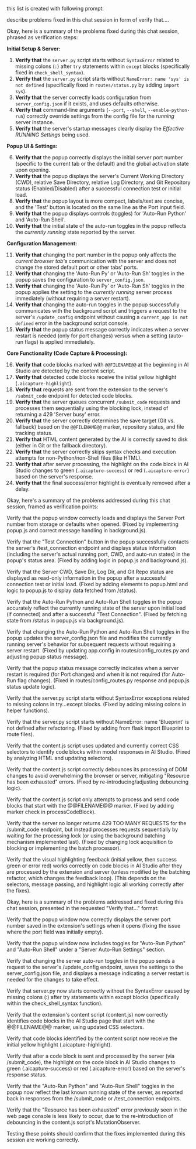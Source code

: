 this list is created with following prompt:

describe problems fixed in this chat session in form of verify that....

Okay, here is a summary of the problems fixed during this chat session, phrased as verification steps:

**Initial Setup & Server:**

1.  **Verify that** the `server.py` script starts without `SyntaxError` related to missing colons (`:`) after `try` statements within `except` blocks (specifically fixed in `check_shell_syntax`).
2.  **Verify that** the `server.py` script starts without `NameError: name 'sys' is not defined` (specifically fixed in `routes/status.py` by adding `import sys`).
3.  **Verify that** the server correctly loads configuration from `server_config.json` if it exists, and uses defaults otherwise.
4.  **Verify that** command-line arguments (`--port`, `--shell`, `--enable-python-run`) correctly override settings from the config file for the *running* server instance.
5.  **Verify that** the server's startup messages clearly display the *Effective RUNNING Settings* being used.

**Popup UI & Settings:**

6.  **Verify that** the popup correctly displays the initial server port number (specific to the current tab or the default) and the global activation state upon opening.
7.  **Verify that** the popup displays the server's Current Working Directory (CWD), relative Save Directory, relative Log Directory, and Git Repository status (Enabled/Disabled) after a successful connection test or initial load.
8.  **Verify that** the popup layout is more compact, labels/text are concise, and the 'Test' button is located on the same line as the Port input field.
9.  **Verify that** the popup displays controls (toggles) for 'Auto-Run Python' and 'Auto-Run Shell'.
10. **Verify that** the initial state of the auto-run toggles in the popup reflects the *currently running* state reported by the server.

**Configuration Management:**

11. **Verify that** changing the port number in the popup only affects the *current browser tab's* communication with the server and does not change the stored default port or other tabs' ports.
12. **Verify that** changing the 'Auto-Run Py' or 'Auto-Run Sh' toggles in the popup saves the configuration to `server_config.json`.
13. **Verify that** changing the 'Auto-Run Py' or 'Auto-Run Sh' toggles in the popup applies the setting to the *currently running* server process immediately (without requiring a server restart).
14. **Verify that** changing the auto-run toggles in the popup successfully communicates with the background script and triggers a request to the server's `/update_config` endpoint without causing a `current_app is not defined` error in the background script console.
15. **Verify that** the popup status message correctly indicates when a server restart is needed (only for port changes) versus when a setting (auto-run flags) is applied immediately.

**Core Functionality (Code Capture & Processing):**

16. **Verify that** code blocks marked with `@@FILENAME@@` at the beginning in AI Studio are detected by the content script.
17. **Verify that** detected code blocks receive the initial yellow highlight (`.aicapture-highlight`).
18. **Verify that** requests are sent from the extension to the server's `/submit_code` endpoint for detected code blocks.
19. **Verify that** the server queues concurrent `/submit_code` requests and processes them sequentially using the blocking lock, instead of returning a 429 'Server busy' error.
20. **Verify that** the server correctly determines the save target (Git vs. fallback) based on the `@@FILENAME@@` marker, repository status, and file tracking status.
21. **Verify that** HTML content generated by the AI is correctly saved to disk (either in Git or the fallback directory).
22. **Verify that** the server correctly skips syntax checks and execution attempts for non-Python/non-Shell files (like HTML).
23. **Verify that** after server processing, the highlight on the code block in AI Studio changes to green (`.aicapture-success`) or red (`.aicapture-error`) based on the server's response.
24. **Verify that** the final success/error highlight is eventually removed after a delay.

Okay, here's a summary of the problems addressed during this chat session, framed as verification points:

Verify that the popup window correctly loads and displays the Server Port number from storage or defaults when opened. (Fixed by implementing popup.js and correct message handling in background.js).

Verify that the "Test Connection" button in the popup successfully contacts the server's /test_connection endpoint and displays status information (including the server's actual running port, CWD, and auto-run states) in the popup's status area. (Fixed by adding logic in popup.js and background.js).

Verify that the Server CWD, Save Dir, Log Dir, and Git Repo status are displayed as read-only information in the popup after a successful connection test or initial load. (Fixed by adding elements to popup.html and logic to popup.js to display data fetched from /status).

Verify that the Auto-Run Python and Auto-Run Shell toggles in the popup accurately reflect the currently running state of the server upon initial load (if connected) and after a successful "Test Connection". (Fixed by fetching state from /status in popup.js via background.js).

Verify that changing the Auto-Run Python and Auto-Run Shell toggles in the popup updates the server_config.json file and modifies the currently running server's behavior for subsequent requests without requiring a server restart. (Fixed by updating app.config in routes/config_routes.py and adjusting popup status message).

Verify that the popup status message correctly indicates when a server restart is required (for Port changes) and when it is not required (for Auto-Run flag changes). (Fixed in routes/config_routes.py response and popup.js status update logic).

Verify that the server.py script starts without SyntaxError exceptions related to missing colons in try...except blocks. (Fixed by adding missing colons in helper functions).

Verify that the server.py script starts without NameError: name 'Blueprint' is not defined after refactoring. (Fixed by adding from flask import Blueprint to route files).

Verify that the content.js script uses updated and currently correct CSS selectors to identify code blocks within model responses in AI Studio. (Fixed by analyzing HTML and updating selectors).

Verify that the content.js script correctly debounces its processing of DOM changes to avoid overwhelming the browser or server, mitigating "Resource has been exhausted" errors. (Fixed by re-introducing/adjusting debouncing logic).

Verify that the content.js script only attempts to process and send code blocks that start with the @@FILENAME@@ marker. (Fixed by adding marker check in processCodeBlock).

Verify that the server no longer returns 429 TOO MANY REQUESTS for the /submit_code endpoint, but instead processes requests sequentially by waiting for the processing lock (or using the background batching mechanism implemented last). (Fixed by changing lock acquisition to blocking or implementing the batch processor).

Verify that the visual highlighting feedback (initial yellow, then success green or error red) works correctly on code blocks in AI Studio after they are processed by the extension and server (unless modified by the batching refactor, which changes the feedback loop). (This depends on the selectors, message passing, and highlight logic all working correctly after the fixes).

Okay, here is a summary of the problems addressed and fixed during this chat session, presented in the requested "Verify that..." format:

Verify that the popup window now correctly displays the server port number saved in the extension's settings when it opens (fixing the issue where the port field was initially empty).

Verify that the popup window now includes toggles for "Auto-Run Python" and "Auto-Run Shell" under a "Server Auto-Run Settings" section.

Verify that changing the server auto-run toggles in the popup sends a request to the server's /update_config endpoint, saves the settings to the server_config.json file, and displays a message indicating a server restart is needed for the changes to take effect.

Verify that server.py now starts correctly without the SyntaxError caused by missing colons (:) after try statements within except blocks (specifically within the check_shell_syntax function).

Verify that the extension's content script (content.js) now correctly identifies code blocks in the AI Studio page that start with the @@FILENAME@@ marker, using updated CSS selectors.

Verify that code blocks identified by the content script now receive the initial yellow highlight (.aicapture-highlight).

Verify that after a code block is sent and processed by the server (via /submit_code), the highlight on the code block in AI Studio changes to green (.aicapture-success) or red (.aicapture-error) based on the server's response status.

Verify that the "Auto-Run Python" and "Auto-Run Shell" toggles in the popup now reflect the last known running state of the server, as reported back in responses from the /submit_code or /test_connection endpoints.

Verify that the "Resource has been exhausted" error previously seen in the web page console is less likely to occur, due to the re-introduction of debouncing in the content.js script's MutationObserver.

Testing these points should confirm that the fixes implemented during this session are working correctly.
